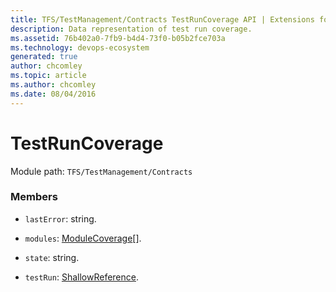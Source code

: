 ```yaml
---
title: TFS/TestManagement/Contracts TestRunCoverage API | Extensions for Azure DevOps Services
description: Data representation of test run coverage.
ms.assetid: 76b402a0-7fb9-b4d4-73f0-b05b2fce703a
ms.technology: devops-ecosystem
generated: true
author: chcomley
ms.topic: article
ms.author: chcomley
ms.date: 08/04/2016
---
```


# TestRunCoverage

Module path: `TFS/TestManagement/Contracts`

### Members

- `lastError`: string.

- `modules`: [ModuleCoverage](../../../TFS/TestManagement/Contracts/ModuleCoverage.md)[].

- `state`: string.

- `testRun`: [ShallowReference](../../../TFS/TestManagement/Contracts/ShallowReference.md).
